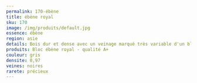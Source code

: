 ```yaml
---
permalink: 170-ébène
title: ébène royal 
sku: 170
image: /img/produits/default.jpg
essence: ébène
region: asie
details: Bois dur et dense avec un veinage marqué très variable d'un bloc à l'autre.
produits: Bloc ébène royal - qualité A+
couleur: gris
densite: 0,97
veines: noires
rarete: précieux
---
```


